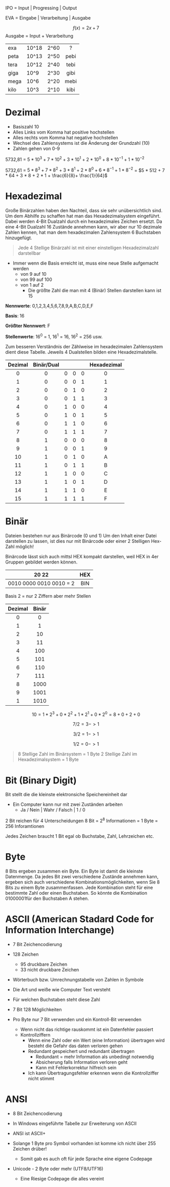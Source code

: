 IPO = Input | Progressing | Output

EVA = Eingabe | Verarbeitung | Ausgabe

$$f(x)=2x+7$$
Ausgabe = Input + Verarbeitung

|      |       |       |       |
| ---- | ----- | :---: | :---: |
| exa  | 10^18 | 2^60  |   ?   |
| peta | 10^13 | 2^50  | pebi  |
| tera | 10^12 | 2^40  | tebi  |
| giga | 10^9  | 2^30  | gibi  |
| mega | 10^6  | 2^20  | mebi  |
| kilo | 10^3  | 2^10  | kibi  |

# Dezimal
- Basiszahl 10
- Alles Links vom Komma hat positive hochstellen
- Alles rechts vom Komma hat negative hochstellen
- Wechsel des Zahlensystems ist die Änderung der Grundzahl (10)
- Zahlen gehen von 0-9

5732,81 = $5 * 10^3 + 7 * 10^2 + 3 * 10^1 + 2 * 10^0 + 8 * 10^{-1} + 1 * 10^{-2}$

5732,61 = $5 * 8^3 + 7 * 8^2 + 3 * 8^1 + 2 * 8^0 + 6 * 8^{-1} + 1 * 8^{-2}$ = $5 * 512 + 7 * 64 + 3 * 8 + 2 * 1 + \frac{6}{8}+ \frac{1}{64}$

# Hexadezimal
Große Binärzahlen haben den Nachteil, dass sie sehr unübersichtlich sind. Um dem Abhilfe zu schaffen hat man das Hexadezimalsystem eingeführt. Dabei werden 4-Bit Dualzahl durch ein hexadezimales Zeichen ersetzt.
Da eine 4-Bit Dualzahl 16 Zustände annehmen kann, wir aber nur 10 dezimale Zahlen kennen, hat man dem hexadezimalen Zahlensystem 6 Buchstaben hinzugefügt.

> Jede 4 Stellige Binärzahl ist mit einer einstelligen Hexadezimalzahl darstellbar
- Immer wenn die Basis erreicht ist, muss eine neue Stelle aufgemacht werden
  - von 9 auf 10
  - von 99 auf 100
  - von 1 auf 2
    - Die größte Zahl die man mit 4 (Binär) Stellen darstellen kann ist 15

**Nennwerte**: 0,1,2,3,4,5,6,7,8,9,A,B,C,D,E,F

**Basis**: 16

**Größter Nennwert**: F

**Stellenwerte**: $16^0$ = 1, $16^1$ = 16, $16^2$ = 256 usw.

Zum besseren Verständnis der Zählweise im hexadezimalen Zahlensystem dient diese Tabelle. Jeweils 4 Dualstellen bilden eine Hexadezimalstelle.

| Dezimal | Binär/Dual |       |       |       | Hexadezimal |
| :-----: | :--------: | :---: | :---: | :---: | :---------: |
|    0    |     0      |   0   |   0   |   0   |      0      |
|    1    |     0      |   0   |   0   |   1   |      1      |
|    2    |     0      |   0   |   1   |   0   |      2      |
|    3    |     0      |   0   |   1   |   1   |      3      |
|    4    |     0      |   1   |   0   |   0   |      4      |
|    5    |     0      |   1   |   0   |   1   |      5      |
|    6    |     0      |   1   |   1   |   0   |      6      |
|    7    |     0      |   1   |   1   |   1   |      7      |
|    8    |     1      |   0   |   0   |   0   |      8      |
|    9    |     1      |   0   |   0   |   1   |      9      |
|   10    |     1      |   0   |   1   |   0   |      A      |
|   11    |     1      |   0   |   1   |   1   |      B      |
|   12    |     1      |   1   |   0   |   0   |      C      |
|   13    |     1      |   1   |   0   |   1   |      D      |
|   14    |     1      |   1   |   1   |   0   |      E      |
|   15    |     1      |   1   |   1   |   1   |      F      |

# Binär
Dateien bestehen nur aus Binärcode (0 und 1)
Um den Inhalt einer Datei darstellen zu lassen, ist dies nur mit Binärcode oder einer 2 Stelligen Hex-Zahl möglich!

Binärcode lässt sich auch mittsl HEX kompakt darstellen, weil HEX in 4er Gruppen gebildet werden können.

|          20 22          |  HEX  |
| :---------------------: | :---: |
| 0010 0000 0010 0010 = 2 |  BIN  |


Basis 2 = nur 2 Ziffern aber mehr Stellen

| Dezimal | Binär |
| :-----: | :---: |
|    0    |   0   |
|    1    |   1   |
|    2    |  10   |
|    3    |  11   |
|    4    |  100  |
|    5    |  101  |
|    6    |  110  |
|    7    |  111  |
|    8    | 1000  |
|    9    | 1001  |
|    1    | 1010  |

$$10 = 1 * 2^3 + 0 * 2^2 + 1 * 2^1 + 0 * 2^0 = 8 + 0 + 2 + 0$$

$$7/2 = 3 -> 1$$

$$3/2 = 1 -> 1$$

$$1/2 = 0 -> 1$$

> 8 Stellige Zahl im Binärsystem = 1 Byte
> 2 Stellige Zahl im Hexadezimalsystem = 1 Byte

# Bit (Binary Digit)
Bit stellt die die kleinste elektronsiche Speichereinheit dar
- Ein Computer kann nur mit zwei Zuständen arbeiten
  - Ja / Nein  |  Wahr / Falsch  |  1 / 0

2 Bit reichen für 4 Unterscheidungen
8 Bit = $2^8$ Informationen = 1 Byte = 256 Inforamtionen

Jedes Zeichen braucht 1 Bit egal ob Buchstabe, Zahl, Lehrzeichen etc.

# Byte
8 Bits ergeben zusammen ein Byte. Ein Byte ist damit die kleinste Datenmenge. Da jedes Bit zwei verschiedene Zustände annehmen kann, ergeben sich auch verschiedene Kombinationsmöglichkeiten, wenn Sie 8 Bits zu einem Byte zusammenfassen. Jede Kombination steht für eine bestimmte Zahl oder einen Buchstaben. So könnte die Kombination 01000001für den Buchstaben A stehen.

# ASCII (American Stadard Code for Information Interchange)
- 7 Bit Zeichencodierung
- 128 Zeichen
  - 95 druckbare Zeichen
  - 33 nicht druckbare Zeichen

- Wörterbuch bzw. Umrechnungstabelle von Zahlen in Symbole
- Die Art und weiße wie Computer Text versteht
- Für welchen Buchstaben steht diese Zahl
- 7 Bit 128 Möglichkeiten
- Pro Byte nur 7 Bit verwenden und ein Kontroll-Bit verwenden
  - Wenn nicht das richtige rauskommt ist ein Datenfehler passiert
  - Kontrollziffern
    - Wenn eine Zahl oder ein Wert (eine Information) übertragen wird besteht die Gefahr das daten verloren gehen
    - Redundant gespeichert und redundant übertragen
      - Redundant = mehr Information als unbedingt notwendig
      - Absicherung falls Information verloren geht
      - Kann mit Fehlerkorrektur hilfreich sein
    -  Ich kann Übertragungsfehler erkennen wenn die Kontrollziffer nicht stimmt

# ANSI
- 8 Bit Zeichencodierung

- In Windows eingeführte Tabelle zur Erweiterung von ASCII
- ANSI ist ASCII+
- Solange 1 Byte pro Symbol vorhanden ist komme ich nicht über 255 Zeichen drüber!
  - Somit gab es auch oft für jede Sprache eine eigene Codepage
- Unicode - 2 Byte oder mehr (UTF8/UTF16)
  - Eine Riesige Codepage die alles vereint
